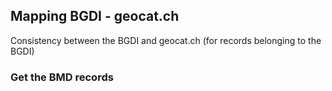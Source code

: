 ## Mapping BGDI - geocat.ch
Consistency between the BGDI and geocat.ch (for records belonging to the BGDI)
### Get the BMD records

